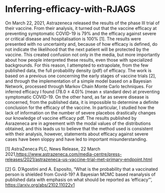 # Inferring-efficacy-with-RJAGS
On March 22, 2021, Astrazeneca released the results of the phase III trial of their vaccine. From their analysis, it turned out that the vaccine efficacy at preventing symptomatic COVID-19 is 79% and the efficacy against severe or critical disease and hospitalisation is 100% [1]. The results were presented with no uncertainty and, because of how efficacy is defined, do not indicate the likelihood that the next patient will be protected by the vaccine. This created confusion not only in the media, but more importantly about how people interpreted these results, even those with specialized backgrounds. For this reason, I attempted to extrapolate, from the few published data, the full probability density (pdf) of efficacy. The work is based on a previous one concerning the early stages of vaccine trials [2], and through the implementation of a simple model based on a Bayesian Network, processed through Markov Chain Monte Carlo techniques. For inferred efficacy I found (78.0 ± 4.0)% (mean ± standard dev) at preventing symptomatic COVID-19. On the other hand, as far as severe disease is concerned, from the published data, it is impossible to determine a definite conclusion for the efficacy of the vaccine. In particular, I studied how the lack of information on the number of severe placebos drastically changes our knowledge of vaccine efficacy pdf. The results published by Asrazeneca are in agreement with the modal values of the distributions obtained, and this leads us to believe that the method used is consistent with their analysis, however, statements about efficacy against severe cases have been sloppy and have led to important misunderstanding.

[1] AstraZeneca PLC, News Release, 22 March 2021,https://www.astrazeneca.com/media-centre/press-releases/2021/astrazeneca-us-vaccine-trial-met-primary-endpoint.html

[2] G. D’Agostini and A. Esposito, “What is the probability that a vaccinated person is shielded from Covid-19? A Bayesian MCMC based reanalysis of published data with emphasis on what should be reported as ‘efficacy”’, https://arxiv.org/abs/2102.11022v1
